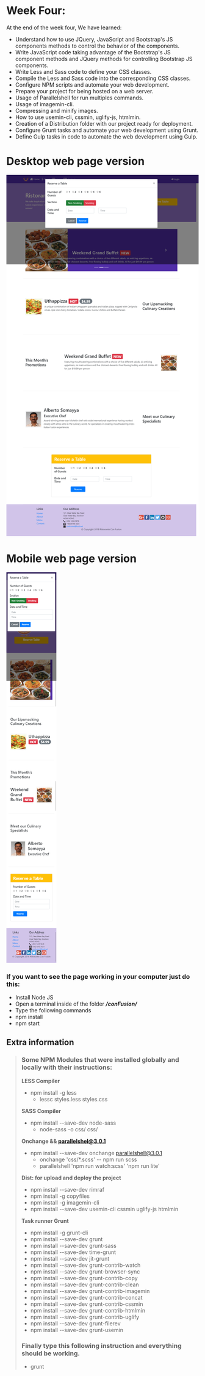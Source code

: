 # Week Four:
At the end of the week four, We have learned:
- Understand how to use JQuery, JavaScript and Bootstrap's JS components methods to control the behavior of the components.
- Write JavaScript code taking advantage of the Bootstrap's JS component methods and JQuery methods for controlling Bootstrap JS components.
- Write Less and Sass code to define your CSS classes.
- Compile the Less and Sass code into the corresponding CSS classes.
- Configure NPM scripts and automate your web development.
- Prepare your project for being hosted on a web server.
- Usage of Parallelshell for run multiples commands.
- Usage of imagemin-cli.
- Compressing and minify images.
- How to use usemin-cli, cssmin, uglify-js, htmlmin.
- Creation of a Distribution folder with our project ready for deployment.
- Configure Grunt tasks and automate your web development using Grunt.
- Define Gulp tasks in code to automate the web development using Gulp.

# Desktop web page version
![](Desktop-web-version.png)
# Mobile web page version
![](Mobile-web-version.png)

### If you want to see the page working in your computer just do this:
- Install Node JS
- Open a terminal inside of the folder ***/conFusion/***
- Type the following commands
- npm install
- npm start

## Extra information
> ### Some NPM Modules that were installed globally and locally with their instructions:
> 
> **LESS Compiler**
> - npm install -g less
>     -  lessc styles.less styles.css
> 
> **SASS Compiler**
> - npm install --save-dev node-sass
>     - node-sass -o css/ css/
>
> **Onchange && parallelshel@3.0.1**
> - npm install --save-dev onchange parallelshell@3.0.1
>     - onchange 'css/*.scss' -- npm run scss
>     - parallelshell 'npm run watch:scss' 'npm run lite'
> 
> **Dist: for upload and deploy the project**
> - npm install --save-dev rimraf
> - npm install -g copyfiles
> - npm install -g imagemin-cli
> - npm install --save-dev usemin-cli cssmin uglify-js htmlmin
>
> **Task runner Grunt**
> - npm install -g grunt-cli
> - npm install --save-dev grunt
> - npm install --save-dev grunt-sass
> - npm install --save-dev time-grunt
> - npm install --save-dev jit-grunt
> - npm install --save-dev grunt-contrib-watch
> - npm install --save-dev grunt-browser-sync
> - npm install --save-dev grunt-contrib-copy
> - npm install --save-dev grunt-contrib-clean
> - npm install --save-dev grunt-contrib-imagemin
> - npm install --save-dev grunt-contrib-concat
> - npm install --save-dev grunt-contrib-cssmin
> - npm install --save-dev grunt-contrib-htmlmin
> - npm install --save-dev grunt-contrib-uglify
> - npm install --save-dev grunt-filerev
> - npm install --save-dev grunt-usemin
> ### Finally type this following instruction and everything should be working. 
> - grunt